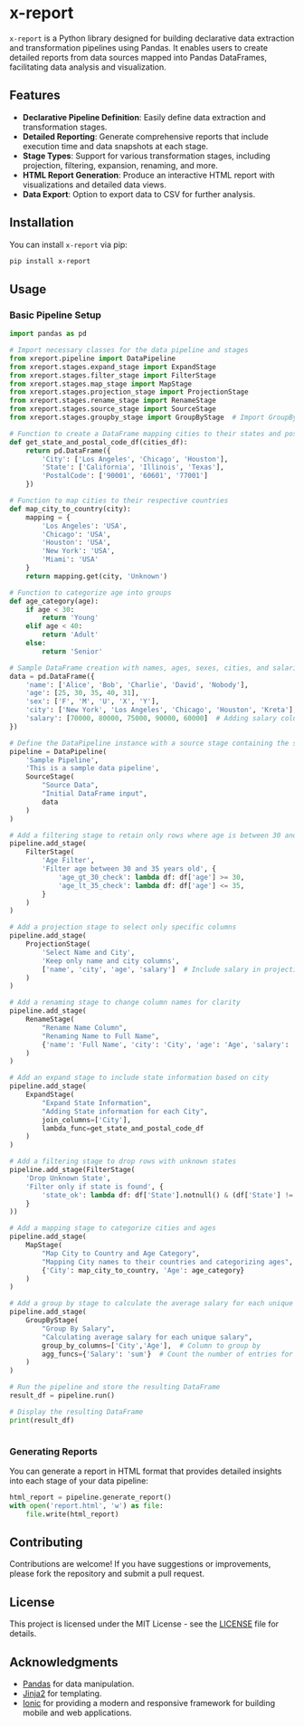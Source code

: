 # x-report

`x-report` is a Python library designed for building declarative data extraction and transformation pipelines using Pandas. It enables users to create detailed reports from data sources mapped into Pandas DataFrames, facilitating data analysis and visualization.

## Features

- **Declarative Pipeline Definition**: Easily define data extraction and transformation stages.
- **Detailed Reporting**: Generate comprehensive reports that include execution time and data snapshots at each stage.
- **Stage Types**: Support for various transformation stages, including projection, filtering, expansion, renaming, and more.
- **HTML Report Generation**: Produce an interactive HTML report with visualizations and detailed data views.
- **Data Export**: Option to export data to CSV for further analysis.

## Installation

You can install `x-report` via pip:

```bash
pip install x-report
```

## Usage

### Basic Pipeline Setup

```python
import pandas as pd

# Import necessary classes for the data pipeline and stages
from xreport.pipeline import DataPipeline
from xreport.stages.expand_stage import ExpandStage
from xreport.stages.filter_stage import FilterStage
from xreport.stages.map_stage import MapStage
from xreport.stages.projection_stage import ProjectionStage
from xreport.stages.rename_stage import RenameStage
from xreport.stages.source_stage import SourceStage
from xreport.stages.groupby_stage import GroupByStage  # Import GroupByStage

# Function to create a DataFrame mapping cities to their states and postal codes
def get_state_and_postal_code_df(cities_df):
    return pd.DataFrame({
        'City': ['Los Angeles', 'Chicago', 'Houston'],
        'State': ['California', 'Illinois', 'Texas'],
        'PostalCode': ['90001', '60601', '77001']
    })

# Function to map cities to their respective countries
def map_city_to_country(city):
    mapping = {
        'Los Angeles': 'USA',
        'Chicago': 'USA',
        'Houston': 'USA',
        'New York': 'USA',
        'Miami': 'USA'
    }
    return mapping.get(city, 'Unknown')

# Function to categorize age into groups
def age_category(age):
    if age < 30:
        return 'Young'
    elif age < 40:
        return 'Adult'
    else:
        return 'Senior'

# Sample DataFrame creation with names, ages, sexes, cities, and salaries
data = pd.DataFrame({
    'name': ['Alice', 'Bob', 'Charlie', 'David', 'Nobody'],
    'age': [25, 30, 35, 40, 31],
    'sex': ['F', 'M', 'U', 'X', 'Y'],
    'city': ['New York', 'Los Angeles', 'Chicago', 'Houston', 'Kreta'],
    'salary': [70000, 80000, 75000, 90000, 60000]  # Adding salary column
})

# Define the DataPipeline instance with a source stage containing the sample data
pipeline = DataPipeline(
    'Sample Pipeline',
    'This is a sample data pipeline',
    SourceStage(
        "Source Data",
        "Initial DataFrame input",
        data
    )
)

# Add a filtering stage to retain only rows where age is between 30 and 35
pipeline.add_stage(
    FilterStage(
        'Age Filter',
        'Filter age between 30 and 35 years old', {
            'age_gt_30_check': lambda df: df['age'] >= 30,
            'age_lt_35_check': lambda df: df['age'] <= 35,
        }
    )
)

# Add a projection stage to select only specific columns
pipeline.add_stage(
    ProjectionStage(
        'Select Name and City',
        'Keep only name and city columns',
        ['name', 'city', 'age', 'salary']  # Include salary in projection
    )
)

# Add a renaming stage to change column names for clarity
pipeline.add_stage(
    RenameStage(
        "Rename Name Column",
        "Renaming Name to Full Name",
        {'name': 'Full Name', 'city': 'City', 'age': 'Age', 'salary': 'Salary'}
    )
)

# Add an expand stage to include state information based on city
pipeline.add_stage(
    ExpandStage(
        "Expand State Information",
        "Adding State information for each City",
        join_columns=['City'],
        lambda_func=get_state_and_postal_code_df
    )
)

# Add a filtering stage to drop rows with unknown states
pipeline.add_stage(FilterStage(
    'Drop Unknown State',
    'Filter only if state is found', {
        'state_ok': lambda df: df['State'].notnull() & (df['State'] != ''),
    }
))

# Add a mapping stage to categorize cities and ages
pipeline.add_stage(
    MapStage(
        "Map City to Country and Age Category",
        "Mapping City names to their countries and categorizing ages",
        {'City': map_city_to_country, 'Age': age_category}
    )
)

# Add a group by stage to calculate the average salary for each unique salary value
pipeline.add_stage(
    GroupByStage(
        "Group By Salary",
        "Calculating average salary for each unique salary",
        group_by_columns=['City','Age'],  # Column to group by
        agg_funcs={'Salary': 'sum'}  # Count the number of entries for each salary
    )
)

# Run the pipeline and store the resulting DataFrame
result_df = pipeline.run()

# Display the resulting DataFrame
print(result_df)



```

### Generating Reports

You can generate a report in HTML format that provides detailed insights into each stage of your data pipeline:

```python
html_report = pipeline.generate_report()
with open('report.html', 'w') as file:
    file.write(html_report)
```


## Contributing

Contributions are welcome! If you have suggestions or improvements, please fork the repository and submit a pull request.

## License

This project is licensed under the MIT License - see the [LICENSE](LICENSE) file for details.

## Acknowledgments

- [Pandas](https://pandas.pydata.org/) for data manipulation.
- [Jinja2](https://jinja.palletsprojects.com/) for templating.
- [Ionic](https://ionicframework.com/) for providing a modern and responsive framework for building mobile and web applications.


